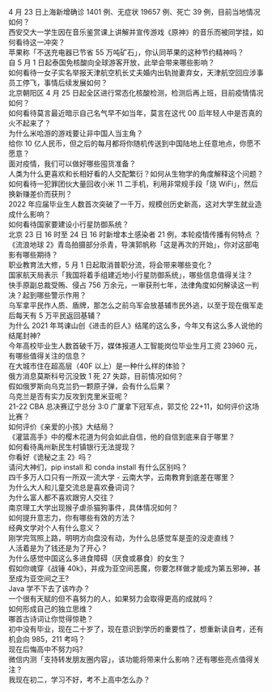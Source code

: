 4 月 23 日上海新增确诊 1401 例、无症状 19657 例、死亡 39 例，目前当地情况如何？  
西安交大一学生因在音乐鉴赏课上讲解并宣传游戏《原神》的音乐而被同学挂，如何看待这一冲突？  
苹果称「不送充电器已节省 55 万吨矿石」，你认同苹果的这种节约精神吗？  
自 5 月 1 日起泰国免核酸向全球游客开放，此举会带来哪些影响？  
如何看待一女子实名举报天津航空机长丈夫婚内出轨抛妻弃女，天津航空回应涉事员工停飞，事情后续发展如何？  
北京朝阳区 4 月 25 日起全区进行常态化核酸检测，检测后再上班，目前疫情情况如何？  
如何看待莫言最近暗示自己名气早不如当年，莫言在这代 00 后年轻人中是否真的火不起来了？  
为什么米哈游的游戏要让非中国人当主角？  
给你 10 亿人民币，但之后的每月都将你随机传送到中国陆地上任意地点，你愿不愿意？  
面对疫情，我们可以做好哪些囤货准备？  
人类为什么更喜欢和长相好看的人交配繁衍？如何从生物学的角度解释这个问题？  
如何看待一犯罪团伙大量回收小米 11 二手机，利用非常规手段「烧 WiFi」，然后换新赚差价而获刑？  
2022 年应届毕业生人数首次突破了一千万，规模创历史新高，这对大学生就业造成什么影响？  
如何看待国家要建设小行星防御系统？  
北京 23 日 16 时至 24 日 16 时新增本土感染者 21 例，本轮疫情传播有何特点 ？  
《流浪地球 2》青岛拍摄部分杀青，导演郭帆称「这是再次的开始」，你对这部电影有哪些期待？  
职业教育法大修，5 月 1 日起取消普职分流，将会带来哪些变化？  
国家航天局表示「我国将着手组建近地小行星防御系统」，哪些信息值得关注？  
快手原副总裁受贿、侵占 756 万余元，一审获刑七年，法律角度如何解读这一判决？起到哪些警示作用？  
乌军拿平民作人质、盾牌，那怎么之前乌军会放基辅市民外逃，以至于现在俄军走后每天有 5 万平民返回基辅？  
为什么 2021 年骂谏山创《进击的巨人》结尾的这么多，今年又有这么多人说他的结尾封神?  
今年高校毕业生人数首破千万，媒体报道人工智能岗位毕业生月工资 23960 元，有哪些值得关注的信息？  
在大城市住在超高层（40F 以上）是一种什么样的体验？  
俄方消息莫斯科号沉没致 1 死 27 失踪，目前情况如何？  
假如俄罗斯向乌克兰扔一颗原子弹，会有什么后果？  
乌克兰是否有实力反攻到克里米亚呢？  
21-22 CBA 总决赛辽宁总分 3:0 广厦拿下冠军点，郭艾伦 22+11，如何评价这场比赛？  
如何评价《亲爱的小孩》大结局？  
《灌篮高手》中的樱木花道为何会如此自信，他的自信到底来自于哪里？  
如何看待禹州新民生村镇银行无法提现？  
你看好《诡秘之主 2》吗？  
请问大神们，pip install 和 conda install 有什么区别吗？  
四千多万人口只有一所双一流大学 - 云南大学，云南教育到底差在哪里？  
为什么大人和儿童交流总是喜欢叠词词？  
为什么富人都不喜欢跟穷人交往？  
南京理工大学出现猴子虐杀猫狗事件，具体情况如何？  
如何提升意志力，你有哪些有效的方法？  
经典文学对个人有什么意义？  
刚学完驾照上路，明明方向盘没有动，为什么总感觉车是歪的没走直线？  
人活着是为了钱还是为了开心？  
为什么感觉中国这么多进食障碍（厌食或暴食）的女生？  
假如你魂穿《战锤 40k》，并成为亚空间恶魔，你要怎样做才能成为第五邪神，甚至成为亚空间之王?  
Java 学不下去了该咋办？  
一个很有天赋的但不喜努力的人，如果努力会取得更高的成就吗？  
如何形成自己的独立思维？  
哪首古诗词让你觉得惊艳？  
初中没有毕业，现在二十岁了，现在意识到学历的重要性了，想重新读自考，还有机会向 985，211 考吗？  
现在后悔高中不努力吗?  
微信内测「支持转发朋友圈内容」，该功能将带来什么影响？还有哪些亮点值得关注？  
我现在初二，学习不好，考不上高中怎么办？  
